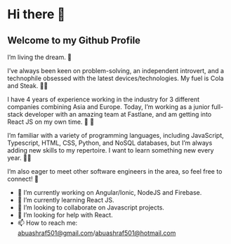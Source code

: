 # Hi there 👋

## Welcome to my Github Profile

I’m living the dream. 💭

I’ve always been keen on problem-solving, an independent introvert, and a technophile obsessed with the latest devices/technologies. My fuel is Cola and Steak. 🥩🥤

I have 4 years of experience working in the industry for 3 different companies combining Asia and Europe. Today, I’m working as a junior full-stack developer with an amazing team at Fastlane, and am getting into React JS on my own time. 🚀 🎰

I’m familiar with a variety of programming languages, including JavaScript, Typescript, HTML, CSS, Python, and NoSQL databases, but I’m always adding new skills to my repertoire. I want to learn something new every year. 🥅🎯

I’m also eager to meet other software engineers in the area, so feel free to connect! 🍻

- 🔭 I’m currently working on Angular/Ionic, NodeJS and Firebase.
- 🌱 I’m currently learning React JS. 
- 👯 I’m looking to collaborate on Javascript projects. 
- 🤔 I’m looking for help with React. 
- 📫 How to reach me: abuashraf501@gmail.com/abuashraf501@hotmail.com


